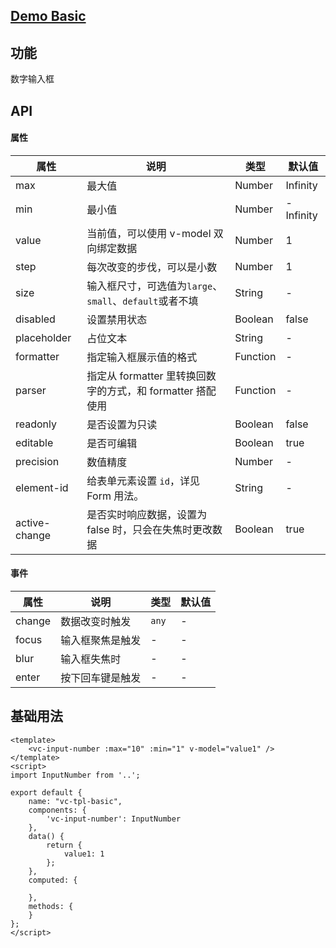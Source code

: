 ## [Demo Basic](https://wya-team.github.io/wya-vc/dist/input-number/basic.html)
## 功能
数字输入框

## API

#### 属性

属性 | 说明 | 类型 | 默认值
---|---|---|---
max | 最大值 | Number | Infinity
min | 最小值 | Number | -Infinity
value | 当前值，可以使用 v-model 双向绑定数据 | Number | 1
step | 每次改变的步伐，可以是小数 | Number | 1
size | 输入框尺寸，可选值为`large`、`small`、`default`或者不填 | String | -
disabled | 设置禁用状态 | Boolean | false
placeholder | 占位文本 | String | -
formatter | 指定输入框展示值的格式 | Function | -
parser | 指定从 formatter 里转换回数字的方式，和 formatter 搭配使用 | Function | -
readonly | 是否设置为只读 | Boolean | false
editable | 是否可编辑 | Boolean | true
precision | 数值精度 | Number | -
element-id | 给表单元素设置 `id`，详见 Form 用法。 | String | -
active-change | 是否实时响应数据，设置为 false 时，只会在失焦时更改数据 | Boolean | true


#### 事件

属性 | 说明 | 类型 | 默认值
---|---|---|---
change | 数据改变时触发 | `any` | -
focus | 输入框聚焦是触发 | - | -
blur | 输入框失焦时 | - | -
enter | 按下回车键是触发 | - | -


## 基础用法

```vue
<template>
	<vc-input-number :max="10" :min="1" v-model="value1" />
</template>
<script>
import InputNumber from '..';

export default {
	name: "vc-tpl-basic",
	components: {
		'vc-input-number': InputNumber
	},
	data() {
		return {
			value1: 1
		};
	},
	computed: {
		
	},
	methods: {
	}
};
</script>

```